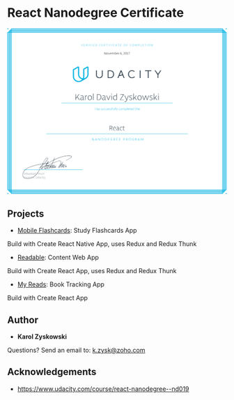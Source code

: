 # React Nanodegree Certificate

![My React Nanodegree Certificate](img/react-nanodegree-certificate.png)

## Projects

* [Mobile Flashcards](https://github.com/karoldavid/flashcards): Study Flashcards App

Build with Create React Native App, uses Redux and Redux Thunk

* [Readable](https://github.com/karoldavid/readable): Content Web App

Build with Create React App, uses Redux and Redux Thunk

* [My Reads](https://github.com/karoldavid/myreads): Book Tracking App

Build with Create React App

## Author

* **Karol Zyskowski**

Questions? Send an email to: k.zysk@zoho.com

## Acknowledgements

* https://www.udacity.com/course/react-nanodegree--nd019
